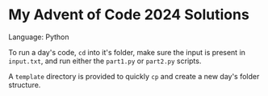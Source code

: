 # My Advent of Code 2024 Solutions

Language: Python

To run a day's code, `cd` into it's folder, make sure the input is present in
`input.txt`, and run either the `part1.py` or `part2.py` scripts.

A `template` directory is provided to quickly `cp` and create a new day's folder
structure.
